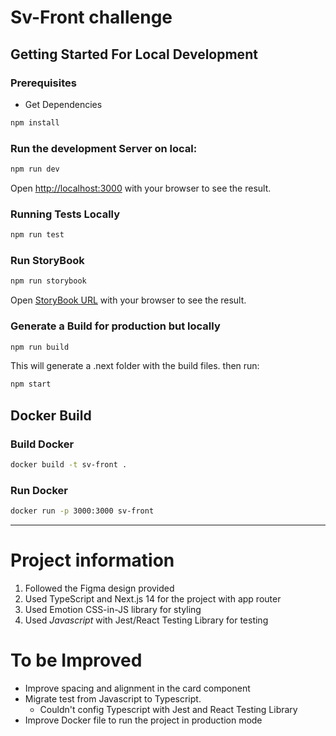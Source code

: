 # Sv-Front challenge

## Getting Started For Local Development
### Prerequisites
- Get Dependencies
```bash
npm install
```
### Run the development Server on local:
```bash
npm run dev
```
Open [http://localhost:3000](http://localhost:3000) with your browser to see the result.

### Running Tests Locally
```bash
npm run test
```

### Run StoryBook
```bash
npm run storybook
```
Open [StoryBook URL](http://localhost:6006/) with your browser to see the result.

### Generate a Build for production but locally
```bash
npm run build
```
This will generate a .next folder with the build files.
then run:
```bash
npm start
```

## Docker Build
### Build Docker
```bash
docker build -t sv-front .  
```

### Run Docker
```bash
docker run -p 3000:3000 sv-front 
```
-------

# Project information
1. Followed the Figma design provided
2. Used TypeScript and Next.js 14 for the project with app router
3. Used Emotion CSS-in-JS library for styling
4. Used *Javascript* with Jest/React Testing Library for testing

# To be Improved
- Improve spacing and alignment in the card component
- Migrate test from Javascript to Typescript.
  - Couldn't config Typescript with Jest and React Testing Library
- Improve Docker file to run the project in production mode